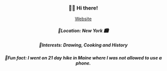 <h3 align="center"> 👋🏼 Hi there! </h3>
<p align="center">
  <a href="https://priscilapintado.com/"> Website </a>
</p>


<h5 align="center"> 📍Location: New York 🏙 </h5>
<h5 align="center"> 📍Interests: Drawing, Cooking and History </h5>
<h5 align="center"> 📍Fun fact: I went on 21 day hike in Maine where I was not allowed to use a  phone.</h5>
 
